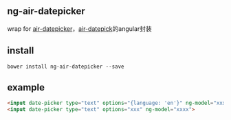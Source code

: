 ## ng-air-datepicker
wrap for [air-datepicker](https://github.com/t1m0n/air-datepicker)，[air-datepick](https://github.com/t1m0n/air-datepicker)的angular封装

## install
`bower install ng-air-datepicker --save`

## example

```html
<input date-picker type="text" options="{language: 'en'}" ng-model="xxx">
<input date-picker type="text" options="xxx" ng-model="xxxx">
```
